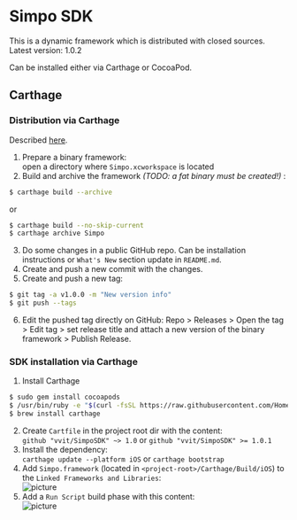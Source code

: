 # Simpo SDK

This is a dynamic framework which is distributed with closed sources.  
Latest version: 1.0.2

Can be installed either via Carthage or CocoaPod.

## Carthage
### Distribution via Carthage
Described [here](https://github.com/Carthage/Carthage#supporting-carthage-for-your-framework).

1. Prepare a binary framework:  
open a directory where `Simpo.xcworkspace` is located
2. Build and archive the framework _(TODO: a fat binary must be created!)_ :  
```bash
$ carthage build --archive
```
or 
```bash
$ carthage build --no-skip-current
$ carthage archive Simpo
```
 
3. Do some changes in a public GitHub repo. Can be installation instructions or `What's New` section update in `README.md`.
4. Create and push a new commit with the changes.
5. Create and push a new tag:  
```bash
$ git tag -a v1.0.0 -m "New version info"
$ git push --tags
```
6. Edit the pushed tag directly on GitHub: Repo > Releases > Open the tag > Edit tag > set release title and attach a new version of the binary framework > Publish Release.

### SDK installation via Carthage

1. Install Carthage  
```bash
$ sudo gem install cocoapods
$ /usr/bin/ruby -e "$(curl -fsSL https://raw.githubusercontent.com/Homebrew/install/master/install)"
$ brew install carthage
```
2. Create `Cartfile` in the project root dir with the content:  
`github "vvit/SimpoSDK" ~> 1.0` or `github "vvit/SimpoSDK" >= 1.0.1`
3. Install the dependency:  
`carthage update --platform iOS` or `carthage bootstrap`
4. Add `Simpo.framework` (located in `<project-root>/Carthage/Build/iOS`) to the `Linked Frameworks and Libraries`:  
![picture](https://github.com/vvit/SimpoSDK/blob/master/carthage1.png)
5. Add a `Run Script` build phase with this content:  
![picture](https://github.com/vvit/SimpoSDK/blob/master/carthage2.png)
